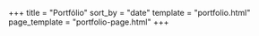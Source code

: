 +++
title = "Portfólio"
sort_by = "date"
template = "portfolio.html"
page_template = "portfolio-page.html"
+++